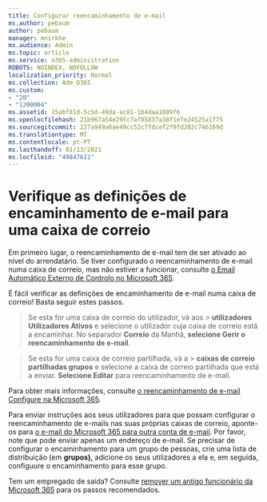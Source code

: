 ```yaml
---
title: Configurar reencaminhamento de e-mail
ms.author: pebaum
author: pebaum
manager: mnirkhe
ms.audience: Admin
ms.topic: article
ms.service: o365-administration
ROBOTS: NOINDEX, NOFOLLOW
localization_priority: Normal
ms.collection: Adm_O365
ms.custom:
- "20"
- "1200004"
ms.assetid: 15abf81d-5c5d-49da-ac81-1b4daa1809f6
ms.openlocfilehash: 21b967a54e29fc7af85837a38f1efe24525a1f75
ms.sourcegitcommit: 227a949a6ae49cc52c7fdcef2f9fd202c746169d
ms.translationtype: MT
ms.contentlocale: pt-PT
ms.lasthandoff: 01/13/2021
ms.locfileid: "49847611"
---
```

# <a name="check-the-email-forwarding-settings-for-a-mailbox"></a>Verifique as definições de encaminhamento de e-mail para uma caixa de correio

Em primeiro lugar, o reencaminhamento de e-mail tem de ser ativado ao nível do arrendatário. Se tiver configurado o reencaminhamento de e-mail numa caixa de correio, mas não estiver a funcionar, consulte [o Email Automático Externo de Controlo no Microsoft 365](https://docs.microsoft.com/microsoft-365/security/office-365-security/external-email-forwarding?view=o365-worldwide).

É fácil verificar as definições de encaminhamento de e-mail numa caixa de correio! Basta seguir estes passos.
  
> Se esta for uma caixa  de correio do utilizador, vá aos \> **utilizadores Utilizadores Ativos** e selecione o utilizador cuja caixa de correio está a encaminhar. No separador **Correio** da Manhã, **selecione Gerir o reencaminhamento de e-mail**.

> Se esta for uma caixa  de correio partilhada, vá a \> **caixas de correio partilhadas grupos** e selecione a caixa de correio partilhada que está a enviar. **Selecione Editar** para reencaminhamento de e-mail.

Para obter mais informações, consulte [o reencaminhamento de e-mail Configure na Microsoft 365](https://docs.microsoft.com/microsoft-365/admin/email/configure-email-forwarding).
  
Para enviar instruções aos seus utilizadores para que possam configurar o reencaminhamento de e-mails nas suas próprias caixas de correio, aponte-os para [o e-mail do Microsoft 365 para outra conta de e-mail](https://support.office.com/article/Forward-email-from-Office-365-to-another-email-account-1ed4ee1e-74f8-4f53-a174-86b748ff6a0e). Por favor, note que pode enviar apenas um endereço de e-mail. Se precisar de configurar o encaminhamento para um grupo de pessoas, crie uma lista de distribuição (em **grupos),** adicione os seus utilizadores a ela e, em seguida, configuure o encaminhamento para esse grupo.
  
Tem um empregado de saída? Consulte [remover um antigo funcionário da Microsoft 365](https://docs.microsoft.com/microsoft-365/admin/add-users/remove-former-employee) para os passos recomendados.